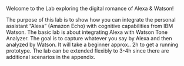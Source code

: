 Welcome to the Lab exploring the digital romance of Alexa & Watson!

The purpose of this lab is to show how you can integrate the personal assistant “Alexa” (Amazon Echo) with cognitive capabilities from IBM Watson.
The basic lab is about integrating Alexa with Watson Tone Analyzer. The goal is to capture whatever you say by Alexa and then analyzed by Watson. It will take a beginner approx.. 2h to get a running prototype. The lab can be extended flexibly to 3-4h since there are additional scenarios in the appendix.
